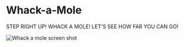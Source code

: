 # Whack-a-Mole
 STEP RIGHT UP! 
 WHACK A MOLE! LET'S SEE HOW FAR YOU CAN GO!


![Whack a mole screen shot](https://user-images.githubusercontent.com/31016815/81362104-0d4bc480-90ae-11ea-846c-189ce1c63509.JPG)
